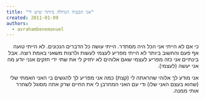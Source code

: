 ```yaml
---
title: "אני הבעיה הגדולה ביותר שיש לי"
created: 2011-01-09
authors: 
  - avrahambenemanuel
---
```

<div dir="rtl">
כי אם לא הייתי אני הכל היה מסתדר. הייתי עושה כל הדברים הנכונים. לא הייתי טועה אף פעם והחשוב ביותר לא הייתי מפריע לעצמי לעשות ולרצות משאני באמת רוצה. אבל בינתיים אני כזה מפריע לעצמי שאם אלוהים לא יחזיק לי את שתי ידי חזקים אנני יודע מה אני יעשה (לעצמי).

אני מודע לך אלוהי שהראתה לי (קצת) כמה אני מפריע לך להגשים בי האני האמתי שלי (שהוא בעצם האני שלו) ודי עם האני המחרבן לי את החיים שרק אתה מסוגל לשחרר אותי ממנה.
</div>